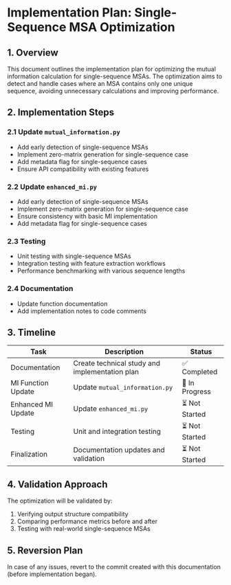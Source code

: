 # Implementation Plan: Single-Sequence MSA Optimization

## 1. Overview

This document outlines the implementation plan for optimizing the mutual information calculation for single-sequence MSAs. The optimization aims to detect and handle cases where an MSA contains only one unique sequence, avoiding unnecessary calculations and improving performance.

## 2. Implementation Steps

### 2.1 Update `mutual_information.py`
- Add early detection of single-sequence MSAs
- Implement zero-matrix generation for single-sequence case
- Add metadata flag for single-sequence cases
- Ensure API compatibility with existing features

### 2.2 Update `enhanced_mi.py`
- Add early detection of single-sequence MSAs
- Implement zero-matrix generation for single-sequence case
- Ensure consistency with basic MI implementation
- Add metadata flag for single-sequence cases

### 2.3 Testing
- Unit testing with single-sequence MSAs
- Integration testing with feature extraction workflows
- Performance benchmarking with various sequence lengths

### 2.4 Documentation
- Update function documentation
- Add implementation notes to code comments

## 3. Timeline

| Task | Description | Status |
|------|-------------|--------|
| Documentation | Create technical study and implementation plan | ✅ Completed |
| MI Function Update | Update `mutual_information.py` | 🔄 In Progress |
| Enhanced MI Update | Update `enhanced_mi.py` | ⏳ Not Started |
| Testing | Unit and integration testing | ⏳ Not Started |
| Finalization | Documentation updates and validation | ⏳ Not Started |

## 4. Validation Approach

The optimization will be validated by:
1. Verifying output structure compatibility
2. Comparing performance metrics before and after
3. Testing with real-world single-sequence MSAs

## 5. Reversion Plan

In case of any issues, revert to the commit created with this documentation (before implementation began).